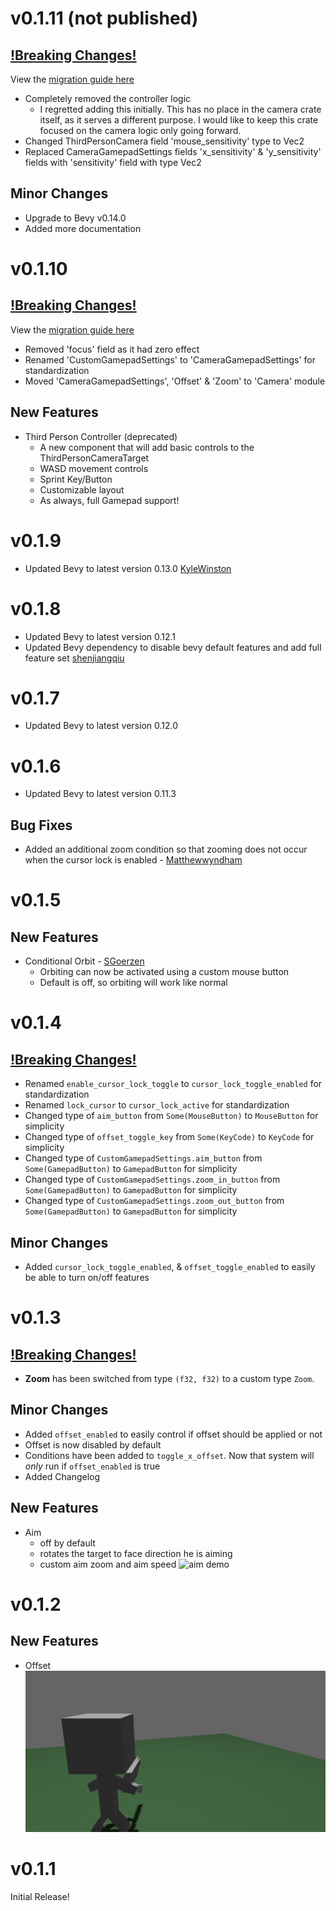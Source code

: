 # v0.1.11 (not published)

## <ins>!Breaking Changes!<ins>

View the [migration guide here](migrationGuides/v0.1.10-v0.1.11.md)

- Completely removed the controller logic
  - I regretted adding this initially. This has no place in the camera crate itself, as it serves a different purpose. I would like to keep this crate focused on the camera logic only going forward.
- Changed ThirdPersonCamera field 'mouse_sensitivity' type to Vec2
- Replaced CameraGamepadSettings fields 'x_sensitivity' & 'y_sensitivity' fields with 'sensitivity' field with type Vec2

## Minor Changes

- Upgrade to Bevy v0.14.0
- Added more documentation

# v0.1.10

## <ins>!Breaking Changes!</ins>

View the [migration guide here](migrationGuides/v0.1.9-v0.1.10.md)

- Removed 'focus' field as it had zero effect
- Renamed 'CustomGamepadSettings' to 'CameraGamepadSettings' for standardization
- Moved 'CameraGamepadSettings', 'Offset' & 'Zoom' to 'Camera' module

## New Features

- Third Person Controller (deprecated)
  - A new component that will add basic controls to the ThirdPersonCameraTarget
  - WASD movement controls 
  - Sprint Key/Button
  - Customizable layout
  - As always, full Gamepad support!

# v0.1.9

- Updated Bevy to latest version 0.13.0 [KyleWinston](https://github.com/KyleWinston)

# v0.1.8

- Updated Bevy to latest version 0.12.1
- Updated Bevy dependency to disable bevy default features and add full feature set [shenjiangqiu](https://github.com/shenjiangqiu)

# v0.1.7

- Updated Bevy to latest version 0.12.0

# v0.1.6

- Updated Bevy to latest version 0.11.3

## Bug Fixes

- Added an additional zoom condition so that zooming does not occur when the cursor lock is enabled - [Matthewwyndham](https://github.com/matthewwyndham)

# v0.1.5

## New Features

- Conditional Orbit - [SGoerzen](https://github.com/SGoerzen)
  - Orbiting can now be activated using a custom mouse button
  - Default is off, so orbiting will work like normal

# v0.1.4

## <ins>!Breaking Changes!</ins>

- Renamed `enable_cursor_lock_toggle` to `cursor_lock_toggle_enabled` for standardization
- Renamed `lock_cursor` to `cursor_lock_active` for standardization
- Changed type of `aim_button` from `Some(MouseButton)` to `MouseButton` for simplicity
- Changed type of `offset_toggle_key` from `Some(KeyCode)` to `KeyCode` for simplicity
- Changed type of `CustomGamepadSettings.aim_button` from `Some(GamepadButton)` to `GamepadButton` for simplicity
- Changed type of `CustomGamepadSettings.zoom_in_button` from `Some(GamepadButton)` to `GamepadButton` for simplicity
- Changed type of `CustomGamepadSettings.zoom_out_button` from `Some(GamepadButton)` to `GamepadButton` for simplicity

## Minor Changes

- Added `cursor_lock_toggle_enabled`, & `offset_toggle_enabled` to easily be able to turn on/off features

# v0.1.3

## <ins>!Breaking Changes!</ins>

- **Zoom** has been switched from type `(f32, f32)` to a custom type `Zoom`.

## Minor Changes

- Added `offset_enabled` to easily control if offset should be applied or not
- Offset is now disabled by default
- Conditions have been added to `toggle_x_offset`. Now that system will *only* run if `offset_enabled` is true
- Added Changelog
  
## New Features

- Aim
  - off by default
  - rotates the target to face direction he is aiming
  - custom aim zoom and aim speed
![aim demo](assets/aimDemo.gif)

# v0.1.2

## New Features

- Offset
![offset demo](assets/offsetDemo.gif)

# v0.1.1

Initial Release!